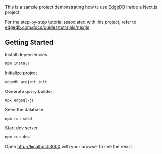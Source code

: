 This is a sample project demonstrating how to use [EdgeDB](https://www.edgedb.com) inside a Next.js project.

For the step-by-step tutorial associated with this project, refer to [edgedb.com/docs/guides/tutorials/nextjs](https://www.edgedb.com/docs/guides/tutorials/nextjs)

## Getting Started

Install dependencies

```bash
npm install
```

Initialize project

```bash
edgedb project init
```

Generate query builder

```bash
npx edgeql-js
```

Seed the database

```bash
npm run seed
```

Start dev server

```bash
npm run dev
```

Open [http://localhost:3000](http://localhost:3000) with your browser to see the result.

